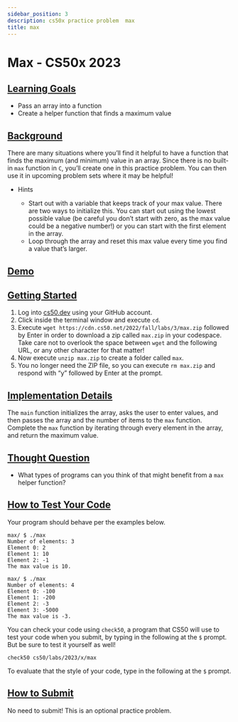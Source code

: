 ```yaml
---
sidebar_position: 3
description: cs50x practice problem  max
title: max
---
```


# Max - CS50x 2023

## [Learning Goals](#learning-goals)

-   Pass an array into a function
-   Create a helper function that finds a maximum value

## [Background](#background)

There are many situations where you’ll find it helpful to have a function that finds the maximum (and minimum) value in an array. Since there is no built-in `max` function in `C`, you’ll create one in this practice problem. You can then use it in upcoming problem sets where it may be helpful!

-   Hints
    
    -   Start out with a variable that keeps track of your max value. There are two ways to initialize this. You can start out using the lowest possible value (be careful you don’t start with zero, as the max value could be a negative number!) or you can start with the first element in the array.
    -   Loop through the array and reset this max value every time you find a value that’s larger.
    

## [Demo](#demo)

## [Getting Started](#getting-started)

1.  Log into [cs50.dev](https://cs50.dev/) using your GitHub account.
2.  Click inside the terminal window and execute `cd`.
3.  Execute `wget https://cdn.cs50.net/2022/fall/labs/3/max.zip` followed by Enter in order to download a zip called `max.zip` in your codespace. Take care not to overlook the space between `wget` and the following URL, or any other character for that matter!
4.  Now execute `unzip max.zip` to create a folder called `max`.
5.  You no longer need the ZIP file, so you can execute `rm max.zip` and respond with “y” followed by Enter at the prompt.

## [Implementation Details](#implementation-details)

The `main` function initializes the array, asks the user to enter values, and then passes the array and the number of items to the `max` function. Complete the `max` function by iterating through every element in the array, and return the maximum value.

## [Thought Question](#thought-question)

-   What types of programs can you think of that might benefit from a `max` helper function?

## [How to Test Your Code](#how-to-test-your-code)

Your program should behave per the examples below.

```
max/ $ ./max
Number of elements: 3
Element 0: 2
Element 1: 10
Element 2: -1
The max value is 10.

```

```
max/ $ ./max
Number of elements: 4
Element 0: -100
Element 1: -200
Element 2: -3
Element 3: -5000
The max value is -3.

```

You can check your code using `check50`, a program that CS50 will use to test your code when you submit, by typing in the following at the `$` prompt. But be sure to test it yourself as well!

```
check50 cs50/labs/2023/x/max

```

To evaluate that the style of your code, type in the following at the `$` prompt.

## [How to Submit](#how-to-submit)

No need to submit! This is an optional practice problem.